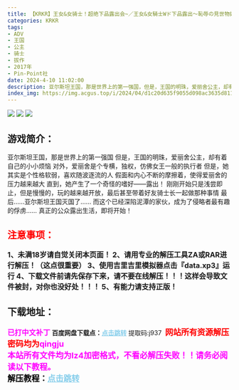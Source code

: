 ```yaml
---
title: 【KRKR】王女&女骑士！超绝下品露出会~／王女&女騎士Wド下品露出～恥辱の見世物奴隷～／Noble & Knightess
categories: KRKR
tags:
- ADV
- 王国
- 公主
- 骑士
- 拔作
- 2017年
- Pin-Point社
date: 2024-4-10 11:02:00
description: 亚尔斯坦王国，那是世界上的第一强国，但是，王国的明珠，爱丽舍公主，却有着自己的小小烦恼。对外，爱丽舍是个专横，独权，仿佛女王一般的执行者但是，她其实是个性格软弱，喜欢随波逐流的人
index_img: https://img.acgus.top/i/2024/04/d1c20d635f9055d098ac3635d811d6e2.webp
---
```

![](https://img.acgus.top/i/2024/04/d1c20d635f9055d098ac3635d811d6e2.webp)
![](https://img.acgus.top/i/2024/04/f242510a03d48d215bbc33268e9cb662.webp)
![](https://img.acgus.top/i/2024/04/df19d5c9837f45bf2d2accfea3e16304.webp)
## 游戏简介：
亚尔斯坦王国，那是世界上的第一强国
但是，王国的明珠，爱丽舍公主，却有着自己的小小烦恼
对外，爱丽舍是个专横，独权，仿佛女王一般的执行者
但是，她其实是个性格软弱，喜欢随波逐流的人
假面和内心不断的摩擦着，使得爱丽舍的压力越来越大
直到，她产生了一个奇怪的嗜好——露出！
刚刚开始只是浅尝即止，但是慢慢的，玩的越来越开放，最后甚至带着好友骑士长一起做那种事情
最后……亚尔斯坦王国灭国了……
而这个已经深陷泥潭的家伙，成为了侵略者最有趣的俘虏……
真正的公众露出生活，即将开始！
<br>





## <font color=#FF0000 >注意事项：</font>
<font size=3><b>1、未满18岁请自觉关闭本页面！
2、请用专业的解压工具ZA或RAR进行解压！（这点很重要）
3、使用吉里吉里模拟器点击『data.xp3』运行
4、下载文件前请先保存下来，请不要在线解压！！！这样会导致文件被封，对你也没好处！！！
5、有能力请支持正版！</b></font>

## 下载地址：
<font color=#FF00FF size=3><b>已打中文补丁</b></font>
<b>百度网盘下载点：</b><a href="https://pan.baidu.com/s/1CLb3YiV1SXoBCJ3N5pjTCw?pwd=j937" style="color: #87CEEB;"><b>点击跳转</b></a> 提取码:j937
<a style="padding: 0" href="https://post.qingju.org/AD/"><img style="max-width:100%" src="https://img.acgus.top/i/2024/07/478f689b8021d8d499ab43d21acf137a.gif" alt=""></a>
<b><font color=#FF0000 size=4>网站所有资源解压密码均为</b></font><b><font color=#FF00FF size=4>qingju</font><font color=#FF0000 ></font></b><br><b><font color=#FF00FF size=4>本站所有文件均为lz4加密格式，不看必解压失败！！请务必阅读以下教程。</b></font><br><b><font color=#000 size=4>解压教程：</b><a href="https://post.qingju.org/tutorial/000/" style="color: #87CEEB;"><b>点击跳转</b></a>